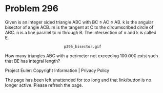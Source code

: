 #   Problem 296

   Given is an integer sided triangle ABC with BC ≤ AC ≤ AB.
   k is the angular bisector of angle ACB.
   m is the tangent at C to the circumscribed circle of ABC.
   n is a line parallel to m through B.
   The intersection of n and k is called E.

                               p296_bisector.gif

   How many triangles ABC with a perimeter not exceeding 100 000 exist such
   that BE has integral length?

   Project Euler: Copyright Information | Privacy Policy

   The page has been left unattended for too long and that link/button is no
   longer active. Please refresh the page.
